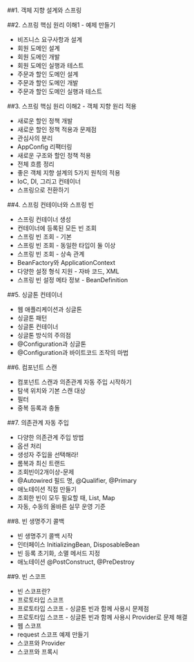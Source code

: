 ##1. 객체 지향 설계와 스프링


##2. 스프링 핵심 원리 이해1 - 예제 만들기
- 비즈니스 요구사항과 설계
- 회원 도메인 설계
- 회원 도메인 개발
- 회원 도메인 실행과 테스트
- 주문과 할인 도메인 설계
- 주문과 할인 도메인 개발
- 주문과 할인 도메인 실행과 테스트

##3. 스프링 핵심 원리 이해2 - 객체 지향 원리 적용
 - 새로운 할인 정책 개발
 - 새로운 할인 정책 적용과 문제점
 - 관심사의 분리
 - AppConfig 리팩터링
 - 새로운 구조와 할인 정책 적용
 - 전체 흐름 정리
 - 좋은 객체 지향 설계의 5가지 원칙의 적용
 - IoC, DI, 그리고 컨테이너
 - 스프링으로 전환하기

##4. 스프링 컨테이너와 스프링 빈
 - 스프링 컨테이너 생성
 - 컨테이너에 등록된 모든 빈 조회
 - 스프링 빈 조회 - 기본
 - 스프링 빈 조회 - 동일한 타입이 둘 이상
 - 스프링 빈 조회 - 상속 관계
 - BeanFactory와 ApplicationContext
 - 다양한 설정 형식 지원 - 자바 코드, XML
 - 스프링 빈 설정 메타 정보 - BeanDefinition

##5. 싱글톤 컨테이너
 - 웹 애플리케이션과 싱글톤
 - 싱글톤 패턴
 - 싱글톤 컨테이너
 - 싱글톤 방식의 주의점
 - @Configuration과 싱글톤
 - @Configuration과 바이트코드 조작의 마법

##6. 컴포넌트 스캔
 - 컴포넌트 스캔과 의존관계 자동 주입 시작하기
 - 탐색 위치와 기본 스캔 대상
 - 필터
 - 중복 등록과 충돌

##7. 의존관계 자동 주입
 - 다양한 의존관계 주입 방법
 - 옵션 처리
 - 생성자 주입을 선택해라!
 - 롬복과 최신 트랜드
 - 조회빈이2개이상-문제
 - @Autowired 필드 명, @Qualifier, @Primary
 - 애노테이션 직접 만들기
 - 조회한 빈이 모두 필요할 때, List, Map
 - 자동, 수동의 올바른 실무 운영 기준

##8. 빈 생명주기 콜백
- 빈 생명주기 콜백 시작
- 인터페이스 InitializingBean, DisposableBean
- 빈 등록 초기화, 소멸 메서드 지정
- 애노테이션 @PostConstruct, @PreDestroy

##9. 빈 스코프
- 빈 스코프란?
- 프로토타입 스코프
- 프로토타입 스코프 - 싱글톤 빈과 함께 사용시 문제점
- 프로토타입 스코프 - 싱글톤 빈과 함께 사용시 Provider로 문제 해결
- 웹 스코프
- request 스코프 예제 만들기
- 스코프와 Provider
- 스코프와 프록시
